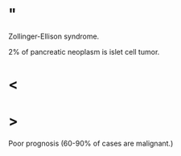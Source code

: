 # "

Zollinger-Ellison syndrome.

2% of pancreatic neoplasm is islet cell tumor.

# <

# >

Poor prognosis
(60-90% of cases are malignant.)
